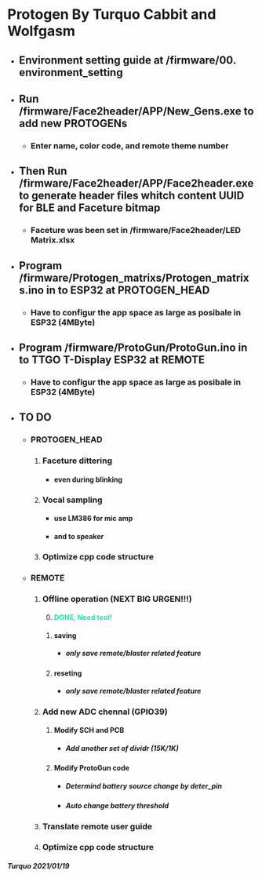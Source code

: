 # Protogen By Turquo Cabbit and Wolfgasm

* ## Environment setting guide at /firmware/00. environment_setting

* ## Run /firmware/Face2header/APP/New_Gens.exe to add new PROTOGENs
    * ### Enter name, color code, and remote theme number

* ## Then Run /firmware/Face2header/APP/Face2header.exe to generate header files whitch content UUID for BLE and Faceture bitmap
    * ### Faceture was been set in /firmware/Face2header/LED Matrix.xlsx

* ## Program /firmware/Protogen_matrixs/Protogen_matrixs.ino in to ESP32 at PROTOGEN_HEAD
    * ### Have to configur the app space as large as posibale in ESP32 (4MByte)

* ## Program /firmware/ProtoGun/ProtoGun.ino in to TTGO T-Display ESP32 at REMOTE
    * ### Have to configur the app space as large as posibale in ESP32 (4MByte)


* ## TO DO
    * ### PROTOGEN_HEAD
        1. ### Faceture dittering
            * #### even during blinking
        2. ### Vocal sampling
            * #### use LM386 for mic amp
            * #### and to speaker
        3. ### Optimize cpp code structure

    * ### REMOTE
        1. ### Offline operation (NEXT BIG URGEN!!!)
            0. #### <font color="17E6B2">DONE, Need test!</font>
            1. #### saving
                * ##### only save remote/blaster related feature
            2. #### reseting
                * ##### only save remote/blaster related feature
        2. ### Add new ADC chennal (GPIO39)
            1. #### Modify SCH and PCB
                * ##### Add another set of dividr (15K/1K) 
            2. #### Modify ProtoGun code
                * ##### Determind battery source change by deter_pin
                * ##### Auto change battery threshold
        1. ### Translate remote user guide
        2. ### Optimize cpp code structure

#####  Turquo   2021/01/19
